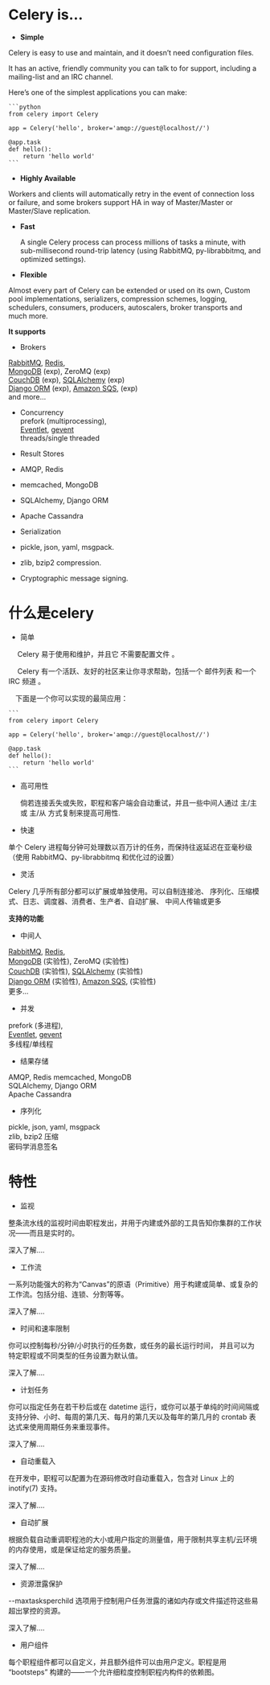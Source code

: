 # Celery is…

* **Simple**

 Celery is easy to use and maintain, and it doesn’t need configuration files.

 It has an active, friendly community you can talk to for support, including a mailing-list and an IRC channel.

 Here’s one of the simplest applications you can make:
    
    ```python
    from celery import Celery
    
    app = Celery('hello', broker='amqp://guest@localhost//')
    
    @app.task
    def hello():
        return 'hello world'
    ```
* **Highly Available**  

 Workers and clients will automatically retry in the event of connection loss or failure, and some brokers support HA in way of Master/Master or Master/Slave replication.

* **Fast**

  A single Celery process can process millions of tasks a minute, with sub-millisecond round-trip latency (using RabbitMQ, py-librabbitmq, and optimized settings).

* **Flexible**

 Almost every part of Celery can be extended or used on its own, Custom pool implementations, serializers, compression schemes, logging, schedulers, consumers, producers, autoscalers, broker transports and much more.


**It supports**
* Brokers

 [RabbitMQ](http://docs.celeryproject.org/en/latest/getting-started/brokers/rabbitmq.html#broker-rabbitmq), [Redis](http://docs.celeryproject.org/en/latest/getting-started/brokers/redis.html#broker-redis),  
 [MongoDB](http://docs.celeryproject.org/en/latest/getting-started/brokers/mongodb.html#broker-mongodb) (exp), ZeroMQ (exp)  
 [CouchDB](http://docs.celeryproject.org/en/latest/getting-started/brokers/couchdb.html#broker-couchdb) (exp), [SQLAlchemy](http://docs.celeryproject.org/en/latest/getting-started/brokers/sqlalchemy.html#broker-sqlalchemy) (exp)  
 [Django ORM](http://docs.celeryproject.org/en/latest/getting-started/brokers/django.html#broker-django) (exp), [Amazon SQS](http://docs.celeryproject.org/en/latest/getting-started/brokers/sqs.html#broker-sqs), (exp)  
 and more…

* Concurrency  
 prefork (multiprocessing),  
 [Eventlet](http://eventlet.net/), [gevent](http://gevent.org/)  
 threads/single threaded  

* Result Stores  
 * AMQP, Redis  
 * memcached, MongoDB  
 * SQLAlchemy, Django ORM  
 * Apache Cassandra  

* Serialization  
 * pickle, json, yaml, msgpack.  
 * zlib, bzip2 compression.  
 * Cryptographic message signing.  


# 什么是celery

* 简单

　 Celery 易于使用和维护，并且它 不需要配置文件 。

　 Celery 有一个活跃、友好的社区来让你寻求帮助，包括一个 邮件列表 和一个 IRC 频道 。

　下面是一个你可以实现的最简应用：

    ```
    from celery import Celery
    
    app = Celery('hello', broker='amqp://guest@localhost//')
    
    @app.task
    def hello():
        return 'hello world'
    ```
* 高可用性  

  倘若连接丢失或失败，职程和客户端会自动重试，并且一些中间人通过 主/主 或 主/从 方式复制来提高可用性.


* 快速

 单个 Celery 进程每分钟可处理数以百万计的任务，而保持往返延迟在亚毫秒级（使用 RabbitMQ、py-librabbitmq 和优化过的设置）

* 灵活

 Celery 几乎所有部分都可以扩展或单独使用。可以自制连接池、 序列化、压缩模式、日志、调度器、消费者、生产者、自动扩展、 中间人传输或更多
 
 
**支持的功能**
* 中间人

 [RabbitMQ](http://docs.celeryproject.org/en/latest/getting-started/brokers/rabbitmq.html#broker-rabbitmq), [Redis](http://docs.celeryproject.org/en/latest/getting-started/brokers/redis.html#broker-redis),  
 [MongoDB](http://docs.celeryproject.org/en/latest/getting-started/brokers/mongodb.html#broker-mongodb) (实验性), ZeroMQ (实验性)  
 [CouchDB](http://docs.celeryproject.org/en/latest/getting-started/brokers/couchdb.html#broker-couchdb) (实验性), [SQLAlchemy](http://docs.celeryproject.org/en/latest/getting-started/brokers/sqlalchemy.html#broker-sqlalchemy) (实验性)  
 [Django ORM](http://docs.celeryproject.org/en/latest/getting-started/brokers/django.html#broker-django) (实验性), [Amazon SQS](http://docs.celeryproject.org/en/latest/getting-started/brokers/sqs.html#broker-sqs), (实验性)  
 更多...

* 并发

 prefork (多进程),  
 [Eventlet](http://eventlet.net/), [gevent](http://gevent.org/)  
 多线程/单线程

* 结果存储

 AMQP, Redis 
 memcached, MongoDB  
 SQLAlchemy, Django ORM  
 Apache Cassandra  

* 序列化

 pickle, json, yaml, msgpack  
 zlib, bzip2 压缩  
 密码学消息签名  


# 特性

* 监视

 整条流水线的监视时间由职程发出，并用于内建或外部的工具告知你集群的工作状况——而且是实时的。

 深入了解….

* 工作流

 一系列功能强大的称为“Canvas”的原语（Primitive）用于构建或简单、或复杂的工作流。包括分组、连锁、分割等等。

 深入了解….

* 时间和速率限制

 你可以控制每秒/分钟/小时执行的任务数，或任务的最长运行时间， 并且可以为特定职程或不同类型的任务设置为默认值。

 深入了解….

* 计划任务

 你可以指定任务在若干秒后或在 datetime 运行，或你可以基于单纯的时间间隔或支持分钟、小时、每周的第几天、每月的第几天以及每年的第几月的 crontab 表达式来使用周期任务来重现事件。

 深入了解….
 
* 自动重载入

 在开发中，职程可以配置为在源码修改时自动重载入，包含对 Linux 上的 inotify(7) 支持。

 深入了解….

* 自动扩展

 根据负载自动重调职程池的大小或用户指定的测量值，用于限制共享主机/云环境的内存使用，或是保证给定的服务质量。

 深入了解….
 
* 资源泄露保护

 --maxtasksperchild 选项用于控制用户任务泄露的诸如内存或文件描述符这些易超出掌控的资源。

 深入了解….
* 用户组件

 每个职程组件都可以自定义，并且额外组件可以由用户定义。职程是用 “bootsteps” 构建的——一个允许细粒度控制职程内构件的依赖图。